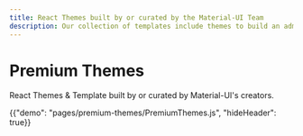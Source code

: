 ```yaml
---
title: React Themes built by or curated by the Material-UI Team
description: Our collection of templates include themes to build an admin, dashboard, landing page, e-commerce site, application, and more.
---
```

# Premium Themes

<p class="description">React Themes & Template built by or curated by Material-UI's creators.</p>

{{"demo": "pages/premium-themes/PremiumThemes.js", "hideHeader": true}}
